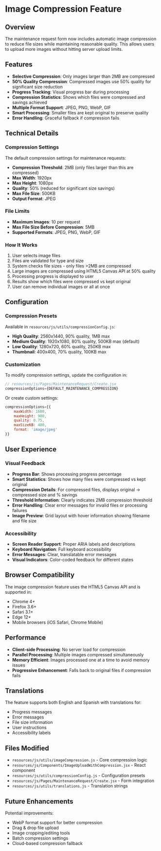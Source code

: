 # Image Compression Feature

## Overview

The maintenance request form now includes automatic image compression to reduce file sizes while maintaining reasonable quality. This allows users to upload more images without hitting server upload limits.

## Features

- **Selective Compression**: Only images larger than 2MB are compressed
- **50% Quality Compression**: Compressed images use 50% quality for significant size reduction
- **Progress Tracking**: Visual progress bar during processing
- **Compression Statistics**: Shows which files were compressed and savings achieved
- **Multiple Format Support**: JPEG, PNG, WebP, GIF
- **Smart Processing**: Smaller files are kept original to preserve quality
- **Error Handling**: Graceful fallback if compression fails

## Technical Details

### Compression Settings

The default compression settings for maintenance requests:
- **Compression Threshold**: 2MB (only files larger than this are compressed)
- **Max Width**: 1920px
- **Max Height**: 1080px  
- **Quality**: 50% (reduced for significant size savings)
- **Max File Size**: 500KB
- **Output Format**: JPEG

### File Limits

- **Maximum Images**: 10 per request
- **Max File Size Before Compression**: 5MB
- **Supported Formats**: JPEG, PNG, WebP, GIF

### How It Works

1. User selects image files
2. Files are validated for type and size
3. System checks file sizes - only files >2MB are compressed
4. Large images are compressed using HTML5 Canvas API at 50% quality
5. Processing progress is displayed to user
6. Results show which files were compressed vs kept original
7. User can remove individual images or all at once

## Configuration

### Compression Presets

Available in `resources/js/utils/compressionConfig.js`:

- **High Quality**: 2560x1440, 90% quality, 1MB max
- **Medium Quality**: 1920x1080, 80% quality, 500KB max (default)
- **Low Quality**: 1280x720, 60% quality, 250KB max
- **Thumbnail**: 400x400, 70% quality, 100KB max

### Customization

To modify compression settings, update the configuration in:
```javascript
// resources/js/Pages/MaintenanceRequest/Create.jsx
compressionOptions={DEFAULT_MAINTENANCE_COMPRESSION}
```

Or create custom settings:
```javascript
compressionOptions={{
    maxWidth: 1600,
    maxHeight: 900,
    quality: 0.75,
    maxSizeKB: 400,
    format: 'image/jpeg'
}}
```

## User Experience

### Visual Feedback

- **Progress Bar**: Shows processing progress percentage
- **Smart Statistics**: Shows how many files were compressed vs kept original
- **Compression Details**: For compressed files, displays original → compressed size and % savings
- **Threshold Information**: Clearly indicates 2MB compression threshold
- **Error Handling**: Clear error messages for invalid files or processing failures
- **Image Preview**: Grid layout with hover information showing filename and file size

### Accessibility

- **Screen Reader Support**: Proper ARIA labels and descriptions
- **Keyboard Navigation**: Full keyboard accessibility
- **Error Messages**: Clear, translatable error messages
- **Visual Indicators**: Color-coded feedback for different states

## Browser Compatibility

The image compression feature uses the HTML5 Canvas API and is supported in:
- Chrome 4+
- Firefox 3.6+
- Safari 3.1+
- Edge 12+
- Mobile browsers (iOS Safari, Chrome Mobile)

## Performance

- **Client-side Processing**: No server load for compression
- **Parallel Processing**: Multiple images compressed simultaneously
- **Memory Efficient**: Images processed one at a time to avoid memory issues
- **Progressive Enhancement**: Falls back to original files if compression fails

## Translations

The feature supports both English and Spanish with translations for:
- Progress messages
- Error messages  
- File size information
- User instructions
- Accessibility labels

## Files Modified

- `resources/js/utils/imageCompression.js` - Core compression logic
- `resources/js/Components/ImageUploadWithCompression.jsx` - React component
- `resources/js/utils/compressionConfig.js` - Configuration presets
- `resources/js/Pages/MaintenanceRequest/Create.jsx` - Form integration
- `resources/js/utils/translations.js` - Translation strings

## Future Enhancements

Potential improvements:
- WebP format support for better compression
- Drag & drop file upload
- Image cropping/editing tools
- Batch compression settings
- Cloud-based compression fallback